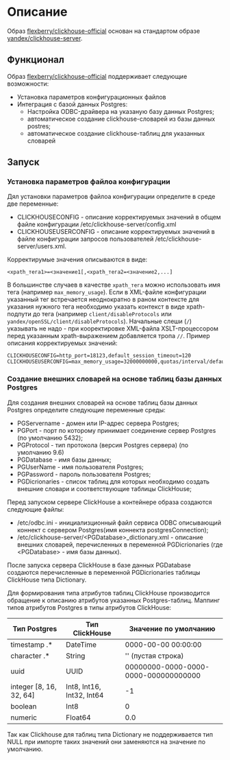 # Описание

Образ [flexberry/clickhouse-official](https://hub.docker.com/r/flexberry/clickhouse-official) основан на стандартом образе [yandex/clickhouse-server](https://hub.docker.com/r/yandex/clickhouse-server).

## Функционал

Образ [flexberry/clickhouse-official](https://hub.docker.com/r/flexberry/clickhouse-official) поддерживает следующие возможности:
- Установка параметров конфигурационных файлов
- Интеграция с базой данных Postgres:
  * Настройка ODBC-драйвера на указаную базу данных Postgres;
  - автоматическое создание clickhouse-словарей из базы данных postres;
  - автоматическое создание clickhouse-таблиц для указанных словарей

## Запуск

### Установка параметров файлоа конфигурации

Дял установки параметров файлоа конфигурации определите в среде две переменные:
- CLICKHOUSECONFIG - описание корректируемых значений в общем файле конфигурации /etc/clickhouse-server/config.xml
- CLICKHOUSEUSERCONFIG - описание корректируемых значений в файле конфигурации запросов пользователей /etc/clickhouse-server/users.xml.

Корректирумые значения описываются в виде:
```
<xpath_тега1>=<значение1[,<xpath_тега2=<значение2,...]
```

В большинстве случаев в качестве `xpath_тега` можно использовать имя тега (например `max_memory_usage`).
Если в XML-файле конфигурации указанный тег встречается неоднократно в раном контексте
для указания нужного тега необходимо указать контекст в виде xpath-подпути до тега
(например `client/disableProtocols` или `yandex/openSSL/client/disableProtocols`).
Начальные слеши (`/`) указывать не надо - при кооректировке XML-файла XSLT-процессором перед указанным xpath-выражением добавляется тропа `//`.
Пример описания корректируемых значений:
```
CLICKHOUSECONFIG=http_port=18123,default_session_timeout=120
CLICKHOUSEUSERCONFIG=max_memory_usage=32000000000,quotas/interval/default/duration=7200
```
### Создание внешних словарей на основе таблиц базы данных Postgres

Для создания внешних словарей на основе таблиц базы данных Postgres определите следующие переменные среды:
- PGServername - домен или IP-адрес сервера Postgres;
- PGPort - порт по которому принимает соединение сервер Postgres (по умолчанию 5432); 
- PGProtocol - тип протокола (версия Postgres сервера) (по умолчанию 9.6)
- PGDatabase - имя базы данных;
- PGUserName - имя пользователя Postgres;
- PGPassword - пароль пользователя Postgres;
- PGDicrionaries - список таблиц для которых необходимо создать внешние словари и соответствующие таблицы ClickHouse; 

Перед запуском сервере ClickHouse а контейнере образа создаются следующие файлы:
- /etc/odbc.ini - инициализционный файл сервиса ODBC описывающий коннект с сервером Postgres(имя коннекта postgresConnection);
- /etc/clickhouse-server/&lt;PGDatabase&gt;_dictionary.xml - описание внешних словарей, перечисленных в переменной PGDicrionaries  (где &lt;PGDatabase&gt; - имя базы данных).
 
 После запуска сервера ClickHouse  в базе данных PGDatabase создаются перечисленные в переменной PGDicrionaries таблицы ClickHouse типа Dictionary.
 
 Для формирования типа атрибутов таблиц ClickHouse производится обращение к описанию атрибутов указанных Postgres-таблиц.
 Маппинг типов атрибутов Postgres в типы атрибутов ClickHouse:
 
 Тип Postgres | Тип ClickHouse | Значение по умолчанию
-------------|----------------|----------------------
timestamp .* | DateTime | 0000-00-00 00:00:00
character .* | String | '' (пустая строка)
 uuid | UUID | 00000000-0000-0000-0000-000000000000
integer [8, 16, 32, 64] | Int8, Int16, Int32, Int64 | -1
boolean | Int8 | 0
numeric | Float64 | 0.0

Так как Clickhouse для таблиц типа Dictionary не поддерживается тип NULL при  импорте таких значений они заменяются на значение по умолчанию.

